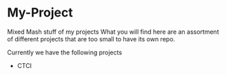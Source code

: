 My-Project
==========

Mixed Mash stuff of my projects
What you will find here are an assortment of different projects that are too small to have its own repo.

Currently we have the following projects
* CTCI
